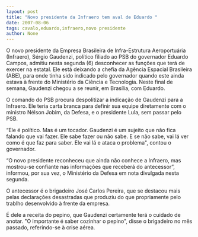 ```yaml
---
layout: post
title: "Novo presidente da Infraero tem aval de Eduardo "
date: 2007-08-06
tags: cavalo,eduardo,infraero,novo presidente
author: None
---
```

O novo presidente da Empresa Brasileira de Infra-Estrutura Aeroportu&aacute;ria (Infraero), S&eacute;rgio Gaudenzi, pol&iacute;tico filiado ao PSB do governador Eduardo Campos, admitiu nesta segunda (6) desconhecer as fun&ccedil;&otilde;es que ter&aacute; de exercer na estatal. 
Ele est&aacute; deixando a chefia da Ag&ecirc;ncia Espacial Brasileira (ABE), para onde tinha sido indicado pelo governador quando este ainda estava &agrave; frente do Minist&eacute;rio da Ci&ecirc;ncia e Tecnologia. Neste final de semana, Gaudenzi chegou a se reunir, em Bras&iacute;lia, com Eduardo. 

O comando do PSB procura despolitizar a indica&ccedil;&atilde;o de Gaudenzi para a Infraero. Ele teria carta branca para definir sua equipe diretamente com o ministro N&eacute;lson Jobim, da Defesa, e o presidente Lula, sem passar pelo PSB.&nbsp;

&ldquo;Ele &eacute; pol&iacute;tico. Mas &eacute; um tocador.&nbsp;Gaudenzi &eacute; um sujeito que n&atilde;o fica falando que vai fazer. Ele sabe fazer ou n&atilde;o sabe. E se n&atilde;o sabe, vai l&aacute; ver como &eacute; que faz para saber. Ele vai l&aacute; e ataca o problema&quot;, contou&nbsp;o governador. 

&ldquo;O novo presidente reconheceu que ainda n&atilde;o conhece a Infraero, mas mostrou-se confiante nas informa&ccedil;&otilde;es que receber&aacute; do antecessor&rdquo;, informou, por sua vez,&nbsp;o Minist&eacute;rio da Defesa em nota divulgada nesta segunda. 

O antecessor &eacute; o brigadeiro Jos&eacute; Carlos Pereira, que se destacou mais pelas declara&ccedil;&otilde;es desastradas que produziu do que propriamente pelo trablho desenvolvido &agrave; frente da empresa. 

&Eacute; dele a receita do pepino, que Gaudenzi certamente ter&aacute; o cuidado de anotar. &quot;O importante &eacute; saber cozinhar o pepino&quot;, disse o brigadeiro no m&ecirc;s passado, referindo-se &agrave; crise a&eacute;rea. 